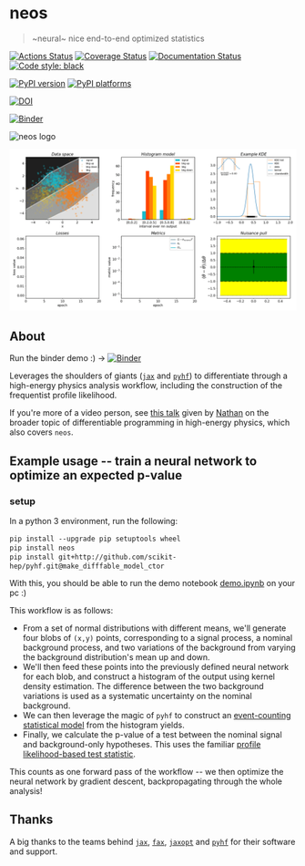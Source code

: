 # neos
> ~neural~ nice end-to-end optimized statistics

[![Actions Status][actions-badge]][actions-link]
[![Coverage Status](https://codecov.io/gh/gradhep/neos/branch/main/graph/badge.svg?token=NHT2SRRJLV)](https://codecov.io/gh/gradhep/neos)
[![Documentation Status][rtd-badge]][rtd-link]
[![Code style: black][black-badge]][black-link]

[![PyPI version][pypi-version]][pypi-link]
[![PyPI platforms][pypi-platforms]][pypi-link]

[![DOI](https://zenodo.org/badge/235776682.svg)](https://zenodo.org/badge/latestdoi/235776682)





[actions-badge]:            https://github.com/gradhep/neos/workflows/CI/badge.svg
[actions-link]:             https://github.com/gradhep/neos/actions
[black-badge]:              https://img.shields.io/badge/code%20style-black-000000.svg
[black-link]:               https://github.com/psf/black
[conda-badge]:              https://img.shields.io/conda/vn/conda-forge/neos
[conda-link]:               https://github.com/conda-forge/neos-feedstock
[codecov-badge]:            https://app.codecov.io/gh/gradhep/neos/branch/main/graph/badge.svg
[codecov-link]:             https://app.codecov.io/gh/gradhep/neos
[github-discussions-badge]: https://img.shields.io/static/v1?label=Discussions&message=Ask&color=blue&logo=github
[github-discussions-link]:  https://github.com/gradhep/neos/discussions
[gitter-badge]:             https://badges.gitter.im/https://github.com/gradhep/neos/community.svg
[gitter-link]:              https://gitter.im/https://github.com/gradhep/neos/community?utm_source=badge&utm_medium=badge&utm_campaign=pr-badge
[pypi-link]:                https://pypi.org/project/neos/
[pypi-platforms]:           https://img.shields.io/pypi/pyversions/neos
[pypi-version]:             https://badge.fury.io/py/neos.svg
[rtd-badge]:                https://readthedocs.org/projects/neos/badge/?version=latest
[rtd-link]:                 https://neos.readthedocs.io/en/latest/?badge=latest
[sk-badge]:                 https://scikit-hep.org/assets/images/Scikit--HEP-Project-blue.svg

[![Binder](https://mybinder.org/badge_logo.svg)](https://mybinder.org/v2/gh/gradhep/neos/main?filepath=demo.ipynb)

<img src="nbs/assets/neos_logo.png" alt="neos logo" width="250">

![](animation.gif)

## About

Run the binder demo :) -> [![Binder](https://mybinder.org/badge_logo.svg)](https://mybinder.org/v2/gh/gradhep/neos/main?filepath=demo.ipynb)

Leverages the shoulders of giants ([`jax`](https://github.com/google/jax/) and [`pyhf`](https://github.com/scikit-hep/pyhf)) to differentiate through a high-energy physics analysis workflow, including the construction of the frequentist profile likelihood.

If you're more of a video person, see [this talk](https://www.youtube.com/watch?v=3P4ZDkbleKs) given by [Nathan](https://github.com/phinate) on the broader topic of differentiable programming in high-energy physics, which also covers `neos`.

## Example usage -- train a neural network to optimize an expected p-value

### setup
In a python 3 environment, run the following:
```
pip install --upgrade pip setuptools wheel
pip install neos
pip install git+http://github.com/scikit-hep/pyhf.git@make_difffable_model_ctor
```

With this, you should be able to run the demo notebook [demo.ipynb](demo.ipynb) on your pc :)

This workflow is as follows:
- From a set of normal distributions with different means, we'll generate four blobs of `(x,y)` points, corresponding to a signal process, a nominal background process, and two variations of the background from varying the background distribution's mean up and down.
- We'll then feed these points into the previously defined neural network for each blob, and construct a histogram of the output using kernel density estimation. The difference between the two background variations is used as a systematic uncertainty on the nominal background.
- We can then leverage the magic of `pyhf` to construct an [event-counting statistical model](https://scikit-hep.org/pyhf/intro.html#histfactory) from the histogram yields.
- Finally, we calculate the p-value of a test between the nominal signal and background-only hypotheses. This uses the familiar [profile likelihood-based test statistic](https://arxiv.org/abs/1007.1727).

This counts as one forward pass of the workflow -- we then optimize the neural network by gradient descent, backpropagating through the whole analysis!



## Thanks

A big thanks to the teams behind [`jax`](https://github.com/google/jax/), [`fax`](https://github.com/gehring/fax), [`jaxopt`](http://github.com/google/jaxopt) and [`pyhf`](https://github.com/scikit-hep/pyhf) for their software and support.
